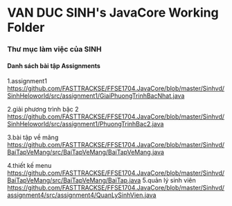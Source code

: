 # VAN DUC SINH's JavaCore Working Folder
### Thư mục làm việc của SINH
#### Danh sách bài tập Assignments
1.assignment1	
https://github.com/FASTTRACKSE/FFSE1704.JavaCore/blob/master/Sinhvd/SinhHeloworld/src/assignment1/GiaiPhuongTrinhBacNhat.java

2.giải phương trình bậc 2
https://github.com/FASTTRACKSE/FFSE1704.JavaCore/blob/master/Sinhvd/SinhHeloworld/src/assignment1/PhuongTrinhBac2.java

3.bài tập về mãng
https://github.com/FASTTRACKSE/FFSE1704.JavaCore/blob/master/Sinhvd/BaiTapVeMang/src/BaiTapVeMang/BaiTapVeMang.java

4.thiết kế menu
https://github.com/FASTTRACKSE/FFSE1704.JavaCore/blob/master/Sinhvd/BaiTapVeMang/src/BaiTapVeMang/BaiTap.java
5.quản lý sinh viên
https://github.com/FASTTRACKSE/FFSE1704.JavaCore/blob/master/Sinhvd/assignment4/src/assignment4/QuanLySinhVien.java
